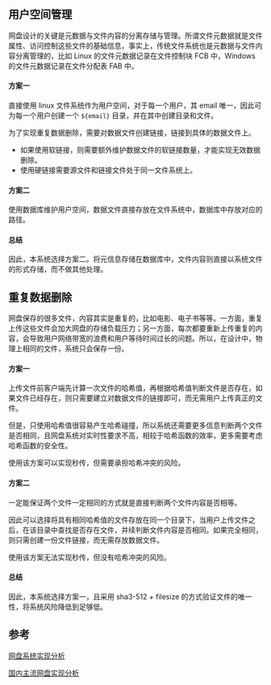 ## 用户空间管理

网盘设计的关键是元数据与文件内容的分离存储与管理。所谓文件元数据就是文件属性、访问控制这些文件的基础信息，事实上，传统文件系统也是元数据与文件内容分离管理的，比如 Linux 的文件元数据记录在文件控制块 FCB 中，Windows 的文件元数据记录在文件分配表 FAB 中。

#### 方案一

直接使用 linux 文件系统作为用户空间，对于每一个用户，其 email 唯一，因此可为每一个用户创建一个 `${email}` 目录，并在其中创建目录和文件。

为了实现重复数据删除，需要对数据文件创建链接，链接到具体的数据文件上。

- 如果使用软链接，则需要额外维护数据文件的软链接数量，才能实现无效数据删除。
- 使用硬链接需要源文件和链接文件处于同一文件系统上。

#### 方案二

使用数据库维护用户空间，数据文件直接存放在文件系统中，数据库中存放对应的路径。

#### 总结

因此，本系统选择方案二。将元信息存储在数据库中，文件内容则直接以系统文件的形式存储，而不做其他处理。

## 重复数据删除

网盘保存的很多文件，内容其实是重复的，比如电影、电子书等等。一方面，重复上传这些文件会加大网盘的存储负载压力；另一方面，每次都要重新上传重复的内容，会导致用户网络带宽的浪费和用户等待时间过长的问题。所以，在设计中，物理上相同的文件，系统只会保存一份。

#### 方案一

上传文件前客户端先计算一次文件的哈希值，再根据哈希值判断文件是否存在，如果文件已经存在，则只需要建立对数据文件的链接即可，而无需用户上传真正的文件。

但是，只使用哈希值很容易产生哈希碰撞，所以系统还需要更多信息判断两个文件是否相同，且网盘系统对实时性要求不高，相较于哈希函数的效率，更多需要考虑哈希函数的安全性。

使用该方案可以实现秒传，但需要承担哈希冲突的风险。

#### 方案二

一定能保证两个文件一定相同的方式就是直接判断两个文件内容是否相等。

因此可以选择将具有相同哈希值的文件存放在同一个目录下，当用户上传文件之后，在该目录中查找是否存在文件，并续判断文件内容是否相同。如果完全相同，则只需创建一份文件链接，而无需存放数据文件。

使用该方案无法实现秒传，但没有哈希冲突的风险。

#### 总结

因此，本系统选择方案一，且采用 sha3-512 + filesize 的方式验证文件的唯一性，将系统风险降低到足够低。

## 参考

[网盘系统实现分析](https://time.geekbang.org/column/article/489820)

[国内主流网盘实现分析](https://yangyuan.github.io/post/2014-04-12-zh-china-cloud-drives/)
